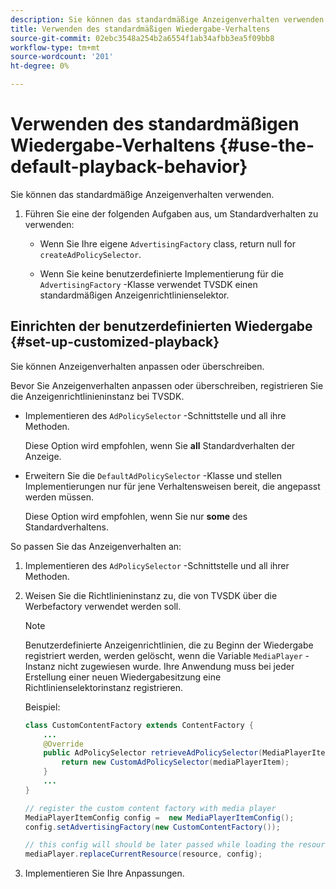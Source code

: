 ```yaml
---
description: Sie können das standardmäßige Anzeigenverhalten verwenden.
title: Verwenden des standardmäßigen Wiedergabe-Verhaltens
source-git-commit: 02ebc3548a254b2a6554f1ab34afbb3ea5f09bb8
workflow-type: tm+mt
source-wordcount: '201'
ht-degree: 0%

---
```


# Verwenden des standardmäßigen Wiedergabe-Verhaltens  {#use-the-default-playback-behavior}

Sie können das standardmäßige Anzeigenverhalten verwenden.

1. Führen Sie eine der folgenden Aufgaben aus, um Standardverhalten zu verwenden:

   * Wenn Sie Ihre eigene `AdvertisingFactory` class, return null for `createAdPolicySelector`.

   * Wenn Sie keine benutzerdefinierte Implementierung für die `AdvertisingFactory` -Klasse verwendet TVSDK einen standardmäßigen Anzeigenrichtlinienselektor.

## Einrichten der benutzerdefinierten Wiedergabe {#set-up-customized-playback}

Sie können Anzeigenverhalten anpassen oder überschreiben.

Bevor Sie Anzeigenverhalten anpassen oder überschreiben, registrieren Sie die Anzeigenrichtlinieninstanz bei TVSDK.

* Implementieren des `AdPolicySelector` -Schnittstelle und all ihre Methoden.

  Diese Option wird empfohlen, wenn Sie **all** Standardverhalten der Anzeige.

* Erweitern Sie die `DefaultAdPolicySelector` -Klasse und stellen Implementierungen nur für jene Verhaltensweisen bereit, die angepasst werden müssen.

  Diese Option wird empfohlen, wenn Sie nur **some** des Standardverhaltens.

So passen Sie das Anzeigenverhalten an:

1. Implementieren des `AdPolicySelector` -Schnittstelle und all ihrer Methoden.
1. Weisen Sie die Richtlinieninstanz zu, die von TVSDK über die Werbefactory verwendet werden soll.

   >[!NOTE]
   >
   >Benutzerdefinierte Anzeigenrichtlinien, die zu Beginn der Wiedergabe registriert werden, werden gelöscht, wenn die Variable `MediaPlayer` -Instanz nicht zugewiesen wurde. Ihre Anwendung muss bei jeder Erstellung einer neuen Wiedergabesitzung eine Richtlinienselektorinstanz registrieren.

   Beispiel:

   ```java
   class CustomContentFactory extends ContentFactory { 
       ... 
       @Override 
       public AdPolicySelector retrieveAdPolicySelector(MediaPlayerItem mediaPlayerItem) { 
           return new CustomAdPolicySelector(mediaPlayerItem); 
       } 
       ... 
   } 
   
   // register the custom content factory with media player 
   MediaPlayerItemConfig config =  new MediaPlayerItemConfig(); 
   config.setAdvertisingFactory(new CustomContentFactory()); 
   
   // this config will should be later passed while loading the resource 
   mediaPlayer.replaceCurrentResource(resource, config);
   ```

1. Implementieren Sie Ihre Anpassungen.

